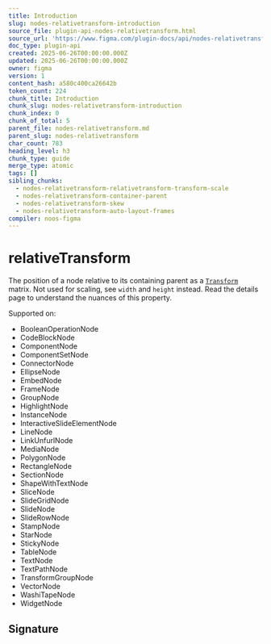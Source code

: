 ```yaml
---
title: Introduction
slug: nodes-relativetransform-introduction
source_file: plugin-api-nodes-relativetransform.html
source_url: 'https://www.figma.com/plugin-docs/api/nodes-relativetransform/'
doc_type: plugin-api
created: 2025-06-26T00:00:00.000Z
updated: 2025-06-26T00:00:00.000Z
owner: figma
version: 1
content_hash: a580c400ca26642b
token_count: 224
chunk_title: Introduction
chunk_slug: nodes-relativetransform-introduction
chunk_index: 0
chunk_of_total: 5
parent_file: nodes-relativetransform.md
parent_slug: nodes-relativetransform
char_count: 783
heading_level: h3
chunk_type: guide
merge_type: atomic
tags: []
sibling_chunks:
  - nodes-relativetransform-relativetransform-transform-scale
  - nodes-relativetransform-container-parent
  - nodes-relativetransform-skew
  - nodes-relativetransform-auto-layout-frames
compiler: noos-figma
---
```


# relativeTransform

The position of a node relative to its containing parent as a [`Transform`](/plugin-docs/api/Transform/) matrix. Not used for scaling, see `width` and `height` instead. Read the details page to understand the nuances of this property.

 Supported on:

- BooleanOperationNode
- CodeBlockNode
- ComponentNode
- ComponentSetNode
- ConnectorNode
- EllipseNode
- EmbedNode
- FrameNode
- GroupNode
- HighlightNode
- InstanceNode
- InteractiveSlideElementNode
- LineNode
- LinkUnfurlNode
- MediaNode
- PolygonNode
- RectangleNode
- SectionNode
- ShapeWithTextNode
- SliceNode
- SlideGridNode
- SlideNode
- SlideRowNode
- StampNode
- StarNode
- StickyNode
- TableNode
- TextNode
- TextPathNode
- TransformGroupNode
- VectorNode
- WashiTapeNode
- WidgetNode

## Signature
